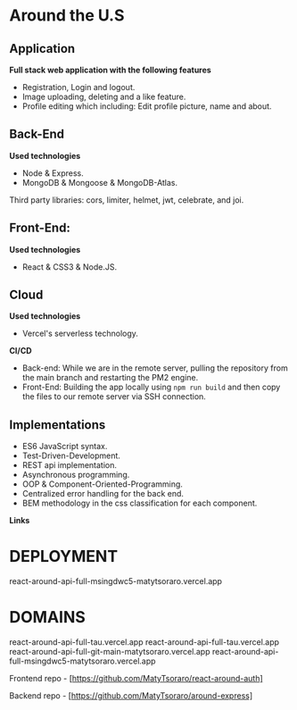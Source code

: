 # Around the U.S

## Application

**Full stack web application with the following features**

- Registration, Login and logout.
- Image uploading, deleting and a like feature.
- Profile editing which including: Edit profile picture, name and about.

## Back-End

**Used technologies**

- Node & Express.
- MongoDB & Mongoose & MongoDB-Atlas.

Third party libraries: cors, limiter, helmet, jwt, celebrate, and joi.

## Front-End:

**Used technologies**

- React & CSS3 & Node.JS.

## Cloud

**Used technologies**

- Vercel's serverless technology.

**CI/CD**

- Back-end: While we are in the remote server, pulling the repository from the main branch and restarting the PM2 engine.
- Front-End: Building the app locally using `npm run build` and then copy the files to our remote server via SSH connection.

## Implementations

- ES6 JavaScript syntax.
- Test-Driven-Development.
- REST api implementation.
- Asynchronous programming.
- OOP & Component-Oriented-Programming.
- Centralized error handling for the back end.
- BEM methodology in the css classification for each component.

**Links**

# DEPLOYMENT
react-around-api-full-msingdwc5-matytsoraro.vercel.app
# DOMAINS
react-around-api-full-tau.vercel.app
react-around-api-full-tau.vercel.app
react-around-api-full-git-main-matytsoraro.vercel.app
react-around-api-full-msingdwc5-matytsoraro.vercel.app

Frontend repo - [https://github.com/MatyTsoraro/react-around-auth]

Backend repo - [https://github.com/MatyTsoraro/around-express]
